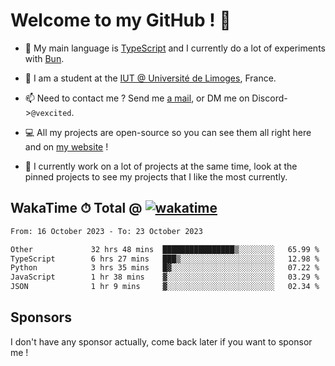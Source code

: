 # Welcome to my GitHub ! 🌃

- 🔭 My main language is [TypeScript](https://www.typescriptlang.org/) and I currently do a lot of experiments with [Bun](https://bun.sh).

- 🌱 I am a student at the [IUT @ Université de Limoges](https://iut.unilim.fr), France.

- 📫 Need to contact me ? Send me <a href="mailto:mikkel@milescode.dev">a mail</a>, or DM me on Discord->`@vexcited`.

- 💻 All my projects are open-source so you can see them all right here and on <a href="https://vexcited.vercel.app">my website</a> !

- 👀 I currently work on a lot of projects at the same time, look at the pinned projects to see my projects that I like the most currently.

## WakaTime ⏱ Total @ [![wakatime](https://wakatime.com/badge/user/0839e595-e07a-435c-8d59-ed95f2a3d6dd.svg)](https://wakatime.com/@0839e595-e07a-435c-8d59-ed95f2a3d6dd)

<!--START_SECTION:waka-->

```txt
From: 16 October 2023 - To: 23 October 2023

Other             32 hrs 48 mins  ████████████████▒░░░░░░░░   65.99 %
TypeScript        6 hrs 27 mins   ███▒░░░░░░░░░░░░░░░░░░░░░   12.98 %
Python            3 hrs 35 mins   █▓░░░░░░░░░░░░░░░░░░░░░░░   07.22 %
JavaScript        1 hr 38 mins    ▓░░░░░░░░░░░░░░░░░░░░░░░░   03.29 %
JSON              1 hr 9 mins     ▓░░░░░░░░░░░░░░░░░░░░░░░░   02.34 %
```

<!--END_SECTION:waka-->

## Sponsors

I don't have any sponsor actually, come back later if you want to sponsor me !
